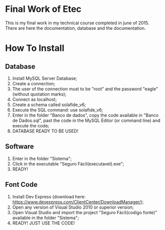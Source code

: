 # Final Work of Etec
This is my final work in my technical course completed in june of 2015. There are here the documentation, database and the documentation.

# How To Install
## Database
1. Install MySQL Server Database;
2. Create a connection;
3. The user of the connection must to be "root" and the password "eagle" (without quotation marks);
4. Connect as localhost;
5. Create a schema called solafide_v6;
6. Execute the SQL command: use solafide_v6;
7. Enter in the folder "Banco de dados", copy the code available in "Banco de Dados.sql", past the code in the MySQL Editor (or command line) and execute the code;
8. DATABASE  READY TO BE USED!

## Software
1. Enter in the folder "Sistema";
2. Click in the executable "Seguro Fácil(executavel).exe";
3. READY!

## Font Code
1. Install Dev Express (download here: https://www.devexpress.com/ClientCenter/DownloadManager/);
2. Open any version of Visual Studio 2010 or superior version;
3. Open Visual Studio and import the project "Seguro Fácil(codigo fonte)" available in the folder "Sistema";
4. READY! JUST USE THE CODE!  
